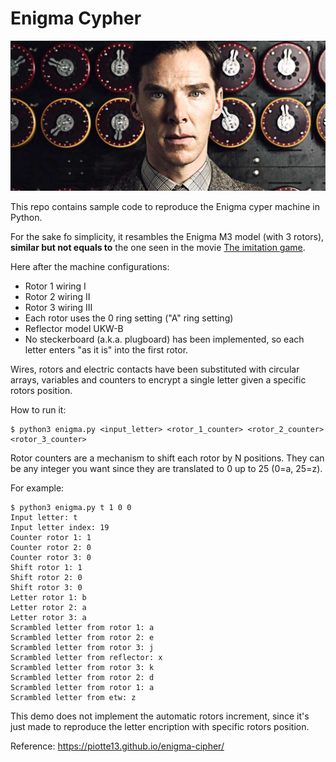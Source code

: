# Enigma Cypher

![](img/FMA-imitation-game.jpg)

This repo contains sample code to reproduce the Enigma cyper machine in Python. 

For the sake fo simplicity, it resambles the Enigma M3 model (with 3 rotors), __similar but not equals to__ the one seen in the movie [The imitation game](https://en.wikipedia.org/wiki/The_Imitation_Game).

Here after the machine configurations:

- Rotor 1 wiring I
- Rotor 2 wiring II
- Rotor 3 wiring III
- Each rotor uses the 0 ring setting ("A" ring setting)
- Reflector model UKW-B
- No steckerboard (a.k.a. plugboard) has been implemented, so each letter enters "as it is" into the first rotor.

Wires, rotors and electric contacts have been substituted with circular arrays, variables and counters to encrypt a single letter given a specific rotors position. 

How to run it:

```console
$ python3 enigma.py <input_letter> <rotor_1_counter> <rotor_2_counter> <rotor_3_counter>
```

Rotor counters are a mechanism to shift each rotor by N positions. They can be any integer you want since they are translated to 0 up to 25 (0=a, 25=z).

For example:

```console
$ python3 enigma.py t 1 0 0
Input letter: t
Input letter index: 19
Counter rotor 1: 1
Counter rotor 2: 0
Counter rotor 3: 0
Shift rotor 1: 1
Shift rotor 2: 0
Shift rotor 3: 0
Letter rotor 1: b
Letter rotor 2: a
Letter rotor 3: a
Scrambled letter from rotor 1: a
Scrambled letter from rotor 2: e
Scrambled letter from rotor 3: j
Scrambled letter from reflector: x
Scrambled letter from rotor 3: k
Scrambled letter from rotor 2: d
Scrambled letter from rotor 1: a
Scrambled letter from etw: z
```

This demo does not implement the automatic rotors increment, since it's just made to reproduce the letter encription with specific rotors position. 

Reference: https://piotte13.github.io/enigma-cipher/
